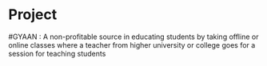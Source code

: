 # Project

#GYAAN : A non-profitable source in educating students by taking offline or online classes
 where a teacher from higher university or college goes for a session for teaching
 students
